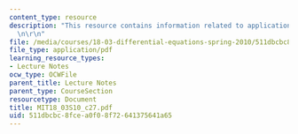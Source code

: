 ```yaml
---
content_type: resource
description: "This resource contains information related to application to ODEs. \r\
  \n\r\n"
file: /media/courses/18-03-differential-equations-spring-2010/511dbcbc8fcea0f08f72641375641a65_MIT18_03S10_c27.pdf
file_type: application/pdf
learning_resource_types:
- Lecture Notes
ocw_type: OCWFile
parent_title: Lecture Notes
parent_type: CourseSection
resourcetype: Document
title: MIT18_03S10_c27.pdf
uid: 511dbcbc-8fce-a0f0-8f72-641375641a65
---
```

